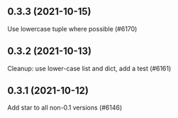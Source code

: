 ## 0.3.3 (2021-10-15)

Use lowercase tuple where possible (#6170)

## 0.3.2 (2021-10-13)

Cleanup: use lower-case list and dict, add a test (#6161)

## 0.3.1 (2021-10-12)

Add star to all non-0.1 versions (#6146)

